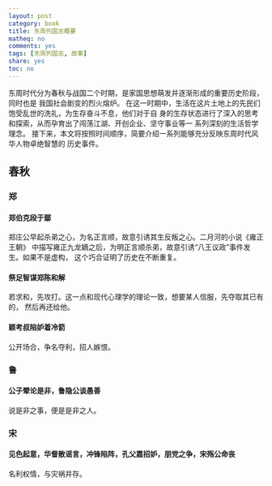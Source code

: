 ```yaml
---
layout: post
category: book
title: 东周列国志概要
matheq: no
comments: yes
tags: [东周列国志, 故事]
share: yes
toc: no
---
```


东周时代分为春秋与战国二个时期，是家国思想萌发并逐渐形成的重要历史阶段，同时也是
我国社会剧变的烈火熔炉。
在这一时期中，生活在这片土地上的先民们饱受乱世的洗礼，为生存奋斗不息，他们对于自
身的生存状态进行了深入的思考和探索，从而孕育出了闯荡江湖、开创企业、坚守事业等一
系列深刻的生活哲学理念。
接下来，本文将按照时间顺序，简要介绍一系列能够充分反映东周时代风华人物卓绝智慧的
历史事件。

## 春秋

### 郑

#### 郑伯克段于鄢

郑庄公早起杀弟之心，为名正言顺，故意引诱其生反叛之心。二月河的小说《雍正王朝》
中描写雍正九龙嫡之后，为明正言顺杀弟，故意引诱“八王议政”事件发生。如果不是虚构，
这个巧合证明了历史在不断重复。

#### 祭足智谋郑陈和解

若求和，先攻打。这一点和现代心理学的理论一致，想要某人信服，先夺取其已有的，
然后再还给他。

#### 颖考叔陷妒着冷箭

公开场合，争名夺利，招人嫉恨。

### 鲁

#### 公子翚论是非，鲁隐公谈愚善

说是非之事，便是是非之人。

### 宋

#### 见色起意，华督散谣言，冲锋陷阵，孔父嘉招妒，朋党之争，宋殇公命丧

名利权情，与灾祸并存。

